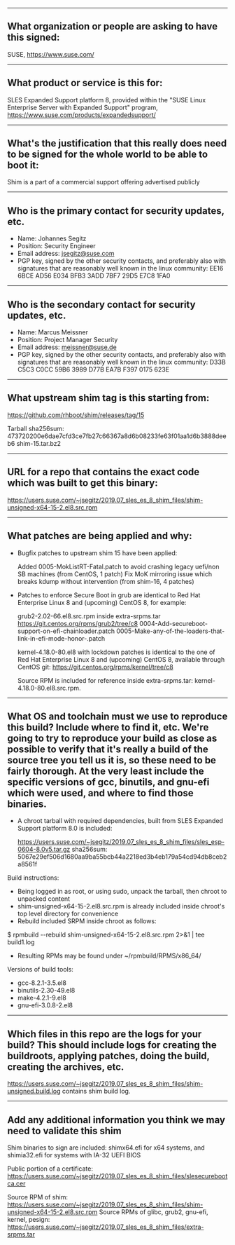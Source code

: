 -------------------------------------------------------------------------------
What organization or people are asking to have this signed:
-------------------------------------------------------------------------------
SUSE, https://www.suse.com/

-------------------------------------------------------------------------------
What product or service is this for:
-------------------------------------------------------------------------------
SLES Expanded Support platform 8, provided within the 
"SUSE Linux Enterprise Server with Expanded Support" program,
https://www.suse.com/products/expandedsupport/

-------------------------------------------------------------------------------
What's the justification that this really does need to be signed for the whole world to be able to boot it:
-------------------------------------------------------------------------------
Shim is a part of a commercial support offering advertised publicly

-------------------------------------------------------------------------------
Who is the primary contact for security updates, etc.
-------------------------------------------------------------------------------
- Name: Johannes Segitz
- Position: Security Engineer
- Email address: jsegitz@suse.com
- PGP key, signed by the other security contacts, and preferably also with signatures that are reasonably well known in the linux community:
  EE16 6BCE AD56 E034 BFB3  3ADD 7BF7 29D5 E7C8 1FA0

-------------------------------------------------------------------------------
Who is the secondary contact for security updates, etc.
-------------------------------------------------------------------------------
- Name: Marcus Meissner
- Position: Project Manager Security
- Email address: meissner@suse.de
- PGP key, signed by the other security contacts, and preferably also with signatures that are reasonably well known in the linux community:
  D33B C5C3 C0CC 59B6 3989 D77B EA7B F397 0175 623E

-------------------------------------------------------------------------------
What upstream shim tag is this starting from:
-------------------------------------------------------------------------------
https://github.com/rhboot/shim/releases/tag/15

Tarball sha256sum:
473720200e6dae7cfd3ce7fb27c66367a8d6b08233fe63f01aa1d6b3888deeb6  shim-15.tar.bz2

-------------------------------------------------------------------------------
URL for a repo that contains the exact code which was built to get this binary:
-------------------------------------------------------------------------------
https://users.suse.com/~jsegitz/2019.07_sles_es_8_shim_files/shim-unsigned-x64-15-2.el8.src.rpm

-------------------------------------------------------------------------------
What patches are being applied and why:
-------------------------------------------------------------------------------
- Bugfix patches to upstream shim 15 have been applied:

  Added 0005-MokListRT-Fatal.patch to avoid crashing legacy uefi/non SB machines (from CentOS, 1 patch)
  Fix MoK mirroring issue which breaks kdump without intervention (from shim-16, 4 patches)

- Patches to enforce Secure Boot in grub are identical to Red Hat Enterprise Linux 8
  and (upcoming) CentOS 8, for example:

  grub2-2.02-66.el8.src.rpm inside extra-srpms.tar
  https://git.centos.org/rpms/grub2/tree/c8
  0004-Add-secureboot-support-on-efi-chainloader.patch
  0005-Make-any-of-the-loaders-that-link-in-efi-mode-honor-.patch

  kernel-4.18.0-80.el8 with lockdown patches is identical to the one of Red Hat Enterprise
  Linux 8 and (upcoming) CentOS 8, available through CentOS git: 
  https://git.centos.org/rpms/kernel/tree/c8

  Source RPM is included for reference inside extra-srpms.tar: kernel-4.18.0-80.el8.src.rpm.

-------------------------------------------------------------------------------
What OS and toolchain must we use to reproduce this build?  Include where to find it, etc.  We're going to try to reproduce your build as close as possible to verify that it's really a build of the source tree you tell us it is, so these need to be fairly thorough. At the very least include the specific versions of gcc, binutils, and gnu-efi which were used, and where to find those binaries.
-------------------------------------------------------------------------------

- A chroot tarball with required dependencies, built from SLES Expanded Support platform 8.0 is included:

  https://users.suse.com/~jsegitz/2019.07_sles_es_8_shim_files/sles_esp-0604-8.0v5.tar.gz
  sha256sum: 5067e29ef506d1680aa9ba55bcb44a2218ed3b4eb179a54cd94db8ceb2a8561f

Build instructions:

- Being logged in as root, or using sudo, unpack the tarball, then chroot to unpacked content
- shim-unsigned-x64-15-2.el8.src.rpm is already included inside chroot's top level directory for convenience
- Rebuild included SRPM inside chroot as follows:

$ rpmbuild --rebuild shim-unsigned-x64-15-2.el8.src.rpm 2>&1 | tee build1.log

- Resulting RPMs may be found under ~/rpmbuild/RPMS/x86_64/

Versions of build tools:

- gcc-8.2.1-3.5.el8
- binutils-2.30-49.el8
- make-4.2.1-9.el8
- gnu-efi-3.0.8-2.el8

-------------------------------------------------------------------------------
Which files in this repo are the logs for your build?   This should include logs for creating the buildroots, applying patches, doing the build, creating the archives, etc.
-------------------------------------------------------------------------------
https://users.suse.com/~jsegitz/2019.07_sles_es_8_shim_files/shim-unsigned.build.log
contains shim build log.

-------------------------------------------------------------------------------
Add any additional information you think we may need to validate this shim
-------------------------------------------------------------------------------

Shim binaries to sign are included:
shimx64.efi for x64 systems, and shimia32.efi for systems with IA-32 UEFI BIOS

Public portion of a certificate: 
https://users.suse.com/~jsegitz/2019.07_sles_es_8_shim_files/slesecurebootca.cer

Source RPM of shim: 
https://users.suse.com/~jsegitz/2019.07_sles_es_8_shim_files/shim-unsigned-x64-15-2.el8.src.rpm
Source RPMs of glibc, grub2, gnu-efi, kernel, pesign: 
https://users.suse.com/~jsegitz/2019.07_sles_es_8_shim_files/extra-srpms.tar
